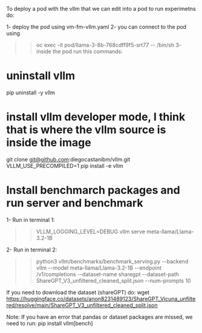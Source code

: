 To deploy a pod with the vllm that we can edit into a pod to run experimetns do:

1- deploy the pod using vm-fm-vllm.yaml
2- you can connect to the pod using
>> oc exec -it pod/llama-3-8b-768cdff9f5-srt77 -- /bin/sh
3- inside the pod run this commands:

# uninstall vllm

pip uninstall -y vllm

# install vllm developer mode, I think that is where the vllm source is inside the image

git clone <git@github.com>:diegocastanibm/vllm.git
VLLM_USE_PRECOMPILED=1 pip install -e vllm

# Install benchmarch packages and run server and benchmark

1- Run in terminal 1:
>> VLLM_LOGGING_LEVEL=DEBUG vllm serve meta-llama/Llama-3.2-1B

2- Run in terminal 2:
>> python3 vllm/benchmarks/benchmark_serving.py --backend vllm --model meta-llama/Llama-3.2-1B --endpoint /v1/completions --dataset-name sharegpt --dataset-path ShareGPT_V3_unfiltered_cleaned_split.json --num-prompts 10

If you need to download the dataset (shareGPT) do:
wget <https://huggingface.co/datasets/anon8231489123/ShareGPT_Vicuna_unfiltered/resolve/main/ShareGPT_V3_unfiltered_cleaned_split.json>

Note:
If you have an error that pandas or dataset packages are missed, we need to run:
pip install vllm[bench]
